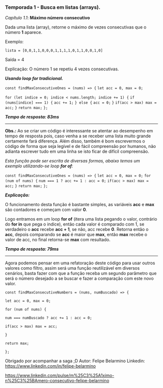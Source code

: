 ### Temporada 1 - Busca em listas (arrays).

*Capítulo 1.1*: **Máximo número consecutivo**



Dada uma lista (array), retorne o máximo de vezes consecutivas que o número **1** aparece.

Exemplo:

`lista = [0,0,1,1,0,0,0,1,1,1,1,0,1,1,0,0,1,0]`

Saída = 4

Explicação: O número 1 se repetiu 4 vezes consecutivas.

***Usando loop for tradicional.***

`const findMaxConsecutiveOnes = (nums) => {`
  `let acc = 0, max = 0;`

  `for (let indice = 0; indice < nums.length; indice += 1) {`
    `if (nums[indice] === 1) {`
      `acc += 1;`
    `} else {`
      `acc = 0;`
    `}`
    `if(acc > max) max = acc;`
  `}`
  `return max;`
`};`

***Tempo de resposta: 83ms***

------

**Obs.:** Ao se criar um código é interessante se atentar ao desempenho em tempo de resposta pois, caso venha a se receber uma lista muito grande certamente fará diferença. Além disso, também é bom escrevermos o código de forma que seja legível e de fácil compreensão por humanos, não adianta escrever tudo em uma linha se isto ficar de difícil compreensão.

*Esta função pode ser escrita de diversas formas, abaixo temos um exemplo utilizando-se loop **for of**:*

`const findMaxConsecutiveOnes = (nums) => {`
  `let acc = 0, max = 0;`
  `for (num of nums) {`
    `num === 1 ? acc += 1 : acc = 0;`
    `if(acc > max) max = acc;`
  `}`
  `return max;`
`};`

***Explicação:***

O funcionamento desta função é bastante simples, as variáveis **acc** e **max** são contadores e começam com valor **0**. 

Logo entramos em um loop **for of** (itera uma lista pegando o valor, contrário do **for in** que pega o indice), então cada valor é comparado com 1, se verdadeiro o **acc** recebe **acc + 1**, se não, acc recebe **0**. Retorna então o **acc**, depois comparando se **acc** é maior que **max**, então **max** recebe o valor de acc, no final retorna-se **max** com resultado.

***Tempo de resposta: 79ms***

------

Agora podemos pensar em uma refatoração deste código para usar outros valores como filtro, assim será uma função reutilizável em diversos cenários, basta fazer com que a função receba um segundo parâmetro que será o número desejado a se buscar e fazer a comparação com este novo valor.

`const findMaxConsecutiveNumbers = (nums, numBuscado) => {`

 `let acc = 0, max = 0;`

 `for (num of nums) {`

  `num === numBuscado ? acc += 1 : acc = 0;`

  `if(acc > max) max = acc;`

 `}`

 `return max;`

`};`



Obrigado por acompanhar a saga ;D
Autor: Felipe Belarmino
Linkedin: https://www.linkedin.com/in/felipe-belarmino

https://www.linkedin.com/pulse/m%25C3%25A1ximo-n%25C3%25BAmero-consecutivo-felipe-belarmino



